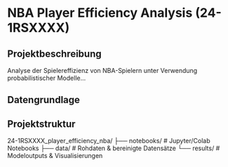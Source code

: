 # NBA Player Efficiency Analysis (24-1RSXXXX)

## Projektbeschreibung
Analyse der Spielereffizienz von NBA-Spielern unter Verwendung probabilistischer Modelle...

## Datengrundlage

## Projektstruktur
24-1RSXXXX_player_efficiency_nba/
├── notebooks/ # Jupyter/Colab Notebooks
├── data/ # Rohdaten & bereinigte Datensätze
└── results/ # Modeloutputs & Visualisierungen